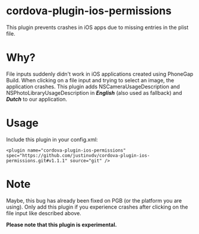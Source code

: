 # cordova-plugin-ios-permissions

This plugin prevents crashes in iOS apps due to missing entries in the plist file.

# Why?

File inputs suddenly didn't work in iOS applications created using PhoneGap Build. When clicking on a file input and trying to select an image, the application crashes. This plugin adds NSCameraUsageDescription and NSPhotoLibraryUsageDescription in **_English_** (also used as fallback) and **_Dutch_** to our application.

# Usage

Include this plugin in your config.xml:

```
<plugin name="cordova-plugin-ios-permissions" spec="https://github.com/justinvdv/cordova-plugin-ios-permissions.git#v1.1.1" source="git" />
```

# Note

Maybe, this bug has already been fixed on PGB (or the platform you are using). Only add this plugin if you experience crashes after clicking on the file input like described above.

**Please note that this plugin is experimental.**
